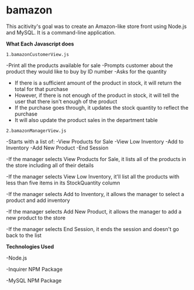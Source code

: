 # bamazon

This acitivity's goal was to create an Amazon-like store front using Node.js and MySQL. It is a command-line application.

<b>What Each Javascript does</b>

`1.bamazonCustomerView.js`

-Print all the products available for sale
-Prompts customer about the product they would like to buy by ID number
-Asks for the quantity
 - If there is a sufficient amount of the product in stock, it will return the total for that purchase
 - However, if there is not enough of the product in stock, it will tell the user that there isn't enough of the product
 - If the purchase goes through, it updates the stock quantity to reflect the purchase
 - It will also update the product sales in the department table

`2.bamazonManagerView.js`

-Starts with a list of:
 -View Products for Sale
 -View Low Inventory
 -Add to Inventory
 -Add New Product
 -End Session

-If the manager selects View Products for Sale, it lists all of the products in the store including all of their details

-If the manager selects View Low Inventory, it'll list all the products with less than five items in its StockQuantity column

-If the manager selects Add to Inventory, it allows the manager to select a product and add inventory

-If the manager selects Add New Product, it allows the manager to add a new product to the store

-If the manager selects End Session, it ends the session and doesn't go back to the list

<b>Technologies Used</b>

-Node.js

-Inquirer NPM Package

-MySQL NPM Package
